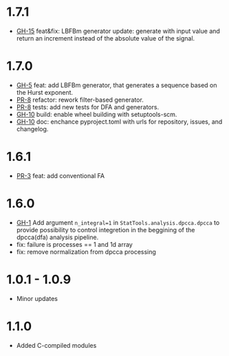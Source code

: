 # 1.7.1
* [GH-15](https://github.com/Digiratory/StatTools/issues/15) feat&fix: LBFBm generator update: generate with input value and return an increment instead of the absolute value of the signal.

# 1.7.0
* [GH-5](https://github.com/Digiratory/StatTools/issues/5) feat: add LBFBm generator, that generates a sequence based on the Hurst exponent.
* [PR-8](https://github.com/Digiratory/StatTools/pull/8) refactor: rework filter-based generator.
* [PR-8](https://github.com/Digiratory/StatTools/pull/8) tests: add new tests for DFA and generators.
* [GH-10](https://github.com/Digiratory/StatTools/issues/10) build: enable wheel building with setuptools-scm.
* [GH-10](https://github.com/Digiratory/StatTools/issues/10) doc: enchance pyproject.toml with urls for repository, issues, and changelog.

# 1.6.1

* [PR-3](https://github.com/Digiratory/StatTools/pull/3) feat: add conventional FA

# 1.6.0

* [GH-1](https://github.com/Digiratory/StatTools/issues/1) Add argument `n_integral=1` in `StatTools.analysis.dpcca.dpcca` to provide possibility to control integretion in the beggining of the dpcca(dfa) analysis pipeline.
* fix: failure is processes == 1 and 1d array
* fix: remove normalization from dpcca processing

# 1.0.1 - 1.0.9

* Minor updates

# 1.1.0

* Added C-compiled modules
